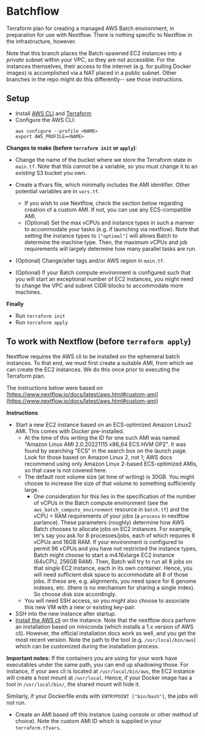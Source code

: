 # Batchflow

Terraform plan for creating a managed AWS Batch environment, in preparation for use with Nextflow. There is nothing specific to Nextflow in the infrastructure, however.

Note that this branch places the Batch-spawned EC2 instances into a *private* subnet within your VPC, so they are not accessible. For the instances themselves, their access to the internet (e.g. for pulling Docker images) is accomplished via a NAT placed in a public subnet. Other branches in the repo might do this differently-- see those instructions. 


## Setup

- Install [AWS CLI](https://aws.amazon.com/cli/) and [Terraform](https://www.terraform.io/)
- Configure the AWS CLI:
    ```shell
    aws configure --profile <NAME>
    export AWS_PROFILE=<NAME>
    ```

**Changes to make (before `terraform init` or `apply`)**:

- Change the name of the bucket where we store the Terraform state in `main.tf`. Note that this *cannot* be a variable, so you must change it to an *existing* S3 bucket you own.
- Create a tfvars file, which minimally includes the AMI identifier. Other potential variables are in `vars.tf`.
    - If you wish to use Nextflow, check the section below regarding creation of a custom AMI. If not, you can use any ECS-compatible AMI.
    - (Optional) Set the max vCPUs and instance types in such a manner to accommodate your tasks (e.g. if launching via nextflow). Note that setting the instance types to `["optimal"]` will allows Batch to determine the machine type. Then, the maximum vCPUs and job requirements will largely determine how  many parallel tasks are run.
- (Optional) Change/alter tags and/or AWS region in `main.tf`.

- (Optional) If your Batch compute environment is configured such that you will start an exceptional number of EC2 instances, you might need to change the VPC and subnet CIDR blocks to accommodate more machines.

**Finally**
- Run `terraform init`
- Run `terraform apply`



## To work with Nextflow (before `terraform apply`)

Nextflow requires the AWS cli to be installed on the ephemeral batch instances. To that end, we must first create a suitable AMI, from which we can create the EC2 instances. We do this once prior to executing the Terraform plan.

The instructions below were based on [https://www.nextflow.io/docs/latest/aws.html#custom-ami](https://www.nextflow.io/docs/latest/aws.html#custom-ami)

**Instructions**
- Start a new EC2 instance based on an ECS-optimized Amazon Linux2 AMI. This comes with Docker pre-installed. 
    - At the time of this writing the ID for one such AMI was named "Amazon Linux AMI 2.0.20221115 x86_64 ECS HVM GP2". It was found by searching "ECS" in the search box on the launch page. Look for those based on Amazon Linux 2, not 1; AWS docs recommend using only Amazon Linux 2-based ECS-optimized AMIs, so that case is not covered here.
    - The default root volume size (at time of writing) is 30GB. You might choose to increase the size of that volume to something sufficiently large.
        - One consideration for this lies in the specification of the number of vCPUs in the Batch compute environment (see the `aws_batch_compute_environment` resource in  `batch.tf`) and the vCPU + RAM requirements of your jobs (a `process` in nextflow parlance). These parameters (roughly) determine how AWS Batch chooses to allocate jobs on EC2 instances. 
        For example, let's say you ask for 8 processes/jobs, each of which requires 6 vCPUs and 16GB RAM. If your environment is configured to permit 96 vCPUs and you have *not* restricted the instance types, Batch might choose to start a m4.16xlarge EC2 instance (64vCPU, 256GB RAM). Then, Batch will try to run all 8 jobs on that single EC2 instance, each in its own container. Hence, you will need sufficient disk space to accommodate all 8 of those jobs. If these are, e.g. alignments, you need space for 8 genome indexes, etc. (there is no mechanism for sharing a single index). So choose disk size accordingly.
    - You will need SSH access, so you might also choose to associate this new VM with a new or existing key-pair.
- SSH into the new instance after startup.
- [Install the AWS cli](https://docs.aws.amazon.com/cli/latest/userguide/getting-started-install.html) on the instance. Note that the nextflow docs perform an installation based on miniconda (which installs a 1.x version of AWS cli). However, the official installation docs work as well, and you get the most recent version. Note the path to the tool (e.g. `/usr/local/bin/aws`) which can be customized during the installation process.

**Important notes:** If the containers you are using for your work have executables under the same path, you can end up shadowing those. For instance, if your aws cli is located at `/usr/local/bin/aws`, the EC2 instance will create a host mount at `/usr/local`. Hence, if your Docker image has a tool in `/usr/local/bin/`, the shared mount will hide it.

Similarly, if your Dockerfile ends with `ENTRYPOINT ["bin/bash"]`, the jobs will not run.

- Create an AMI based off this instance (using console or other method of choice). Note the custom AMI ID which is supplied in your `terraform.tfvars`.

